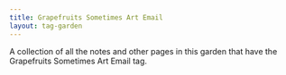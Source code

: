```yaml
---
title: Grapefruits Sometimes Art Email
layout: tag-garden
--- 
```

A collection of all the notes and other pages in this garden that have the Grapefruits Sometimes Art Email tag.
